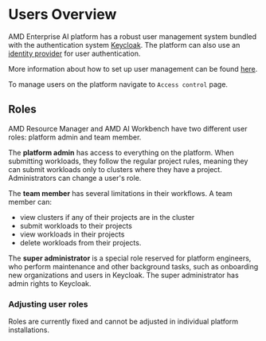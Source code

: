 <!--
Copyright © Advanced Micro Devices, Inc., or its affiliates.

SPDX-License-Identifier: MIT
-->

```{tags} user management, keycloak, roles, AMD Resource Manager
```

# Users Overview

AMD Enterprise AI platform has a robust user management system bundled with the authentication system [Keycloak](https://www.keycloak.org/). The platform can also use an [identity provider](../../keycloak/sso.md) for user authentication.

More information about how to set up user management can be found [here](../users/manage-users.md).

To manage users on the platform navigate to `Access control` page.

## Roles

AMD Resource Manager and AMD AI Workbench have two different user roles: platform admin and team member.

The **platform admin** has access to everything on the platform. When submitting workloads, they follow the regular project rules, meaning they can submit workloads only to clusters where they have a project. Administrators can change a user's role.

The **team member** has several limitations in their workflows. A team member can:

- view clusters if any of their projects are in the cluster
- submit workloads to their projects
- view workloads in their projects
- delete workloads from their projects.

The **super administrator** is a special role reserved for platform engineers, who perform maintenance and other background tasks, such as onboarding new organizations and users in Keycloak. The super administrator has admin rights to Keycloak.

### Adjusting user roles

Roles are currently fixed and cannot be adjusted in individual platform installations.
